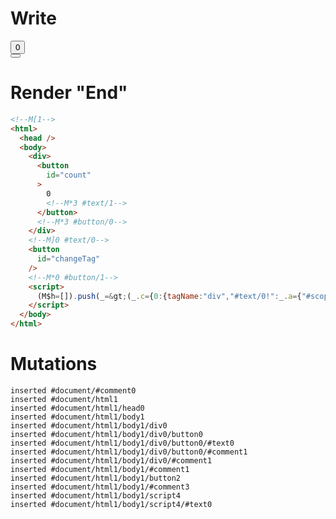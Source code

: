 # Write
  <!M[1><div><button id=count>0<!M*3 #text/1></button><!M*3 #button/0></div><!M]0 #text/0><button id=changeTag></button><!M*0 #button/1><script>(M$h=[]).push(_=>(_.c={0:{tagName:"div","#text/0!":_.a={"#scope":1},"#text/0(":"div","#scope":0},1:_.a,2:{"#childScope/0":_.b={"#scope":3,count:0},"#scope":2},3:_.b}),[3,"packages/translator-tags/src/__tests__/fixtures/dynamic-tag-with-updating-body/components/counter.marko_0_count",0,"packages/translator-tags/src/__tests__/fixtures/dynamic-tag-with-updating-body/template.marko_0_tagName",])</script>


# Render "End"
```html
<!--M[1-->
<html>
  <head />
  <body>
    <div>
      <button
        id="count"
      >
        0
        <!--M*3 #text/1-->
      </button>
      <!--M*3 #button/0-->
    </div>
    <!--M]0 #text/0-->
    <button
      id="changeTag"
    />
    <!--M*0 #button/1-->
    <script>
      (M$h=[]).push(_=&gt;(_.c={0:{tagName:"div","#text/0!":_.a={"#scope":1},"#text/0(":"div","#scope":0},1:_.a,2:{"#childScope/0":_.b={"#scope":3,count:0},"#scope":2},3:_.b}),[3,"packages/translator-tags/src/__tests__/fixtures/dynamic-tag-with-updating-body/components/counter.marko_0_count",0,"packages/translator-tags/src/__tests__/fixtures/dynamic-tag-with-updating-body/template.marko_0_tagName",])
    </script>
  </body>
</html>
```

# Mutations
```
inserted #document/#comment0
inserted #document/html1
inserted #document/html1/head0
inserted #document/html1/body1
inserted #document/html1/body1/div0
inserted #document/html1/body1/div0/button0
inserted #document/html1/body1/div0/button0/#text0
inserted #document/html1/body1/div0/button0/#comment1
inserted #document/html1/body1/div0/#comment1
inserted #document/html1/body1/#comment1
inserted #document/html1/body1/button2
inserted #document/html1/body1/#comment3
inserted #document/html1/body1/script4
inserted #document/html1/body1/script4/#text0
```